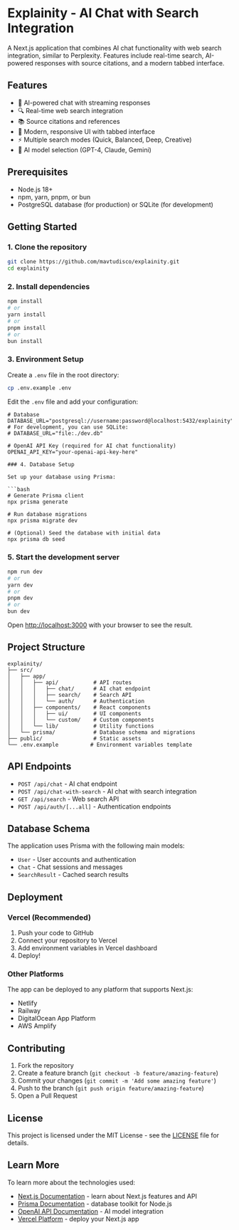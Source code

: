# Explainity - AI Chat with Search Integration

A Next.js application that combines AI chat functionality with web search integration, similar to Perplexity. Features include real-time search, AI-powered responses with source citations, and a modern tabbed interface.

## Features

- 🤖 AI-powered chat with streaming responses
- 🔍 Real-time web search integration
- 📚 Source citations and references
- 🎨 Modern, responsive UI with tabbed interface
- ⚡ Multiple search modes (Quick, Balanced, Deep, Creative)
- 🎯 AI model selection (GPT-4, Claude, Gemini)

## Prerequisites

- Node.js 18+ 
- npm, yarn, pnpm, or bun
- PostgreSQL database (for production) or SQLite (for development)

## Getting Started

### 1. Clone the repository

```bash
git clone https://github.com/mavtudisco/explainity.git
cd explainity
```

### 2. Install dependencies

```bash
npm install
# or
yarn install
# or
pnpm install
# or
bun install
```

### 3. Environment Setup

Create a `.env` file in the root directory:

```bash
cp .env.example .env
```

Edit the `.env` file and add your configuration:

```env
# Database
DATABASE_URL="postgresql://username:password@localhost:5432/explainity"
# For development, you can use SQLite:
# DATABASE_URL="file:./dev.db"

# OpenAI API Key (required for AI chat functionality)
OPENAI_API_KEY="your-openai-api-key-here"

### 4. Database Setup

Set up your database using Prisma:

```bash
# Generate Prisma client
npx prisma generate

# Run database migrations
npx prisma migrate dev

# (Optional) Seed the database with initial data
npx prisma db seed
```

### 5. Start the development server

```bash
npm run dev
# or
yarn dev
# or
pnpm dev
# or
bun dev
```

Open [http://localhost:3000](http://localhost:3000) with your browser to see the result.

## Project Structure

```
explainity/
├── src/
│   ├── app/
│   │   ├── api/           # API routes
│   │   │   ├── chat/      # AI chat endpoint
│   │   │   ├── search/    # Search API
│   │   │   └── auth/      # Authentication
│   │   ├── components/    # React components
│   │   │   ├── ui/        # UI components
│   │   │   └── custom/    # Custom components
│   │   └── lib/           # Utility functions
│   └── prisma/            # Database schema and migrations
├── public/                # Static assets
└── .env.example          # Environment variables template
```

## API Endpoints

- `POST /api/chat` - AI chat endpoint
- `POST /api/chat-with-search` - AI chat with search integration
- `GET /api/search` - Web search API
- `POST /api/auth/[...all]` - Authentication endpoints

## Database Schema

The application uses Prisma with the following main models:
- `User` - User accounts and authentication
- `Chat` - Chat sessions and messages
- `SearchResult` - Cached search results

## Deployment

### Vercel (Recommended)

1. Push your code to GitHub
2. Connect your repository to Vercel
3. Add environment variables in Vercel dashboard
4. Deploy!

### Other Platforms

The app can be deployed to any platform that supports Next.js:
- Netlify
- Railway
- DigitalOcean App Platform
- AWS Amplify

## Contributing

1. Fork the repository
2. Create a feature branch (`git checkout -b feature/amazing-feature`)
3. Commit your changes (`git commit -m 'Add some amazing feature'`)
4. Push to the branch (`git push origin feature/amazing-feature`)
5. Open a Pull Request

## License

This project is licensed under the MIT License - see the [LICENSE](LICENSE) file for details.

## Learn More

To learn more about the technologies used:

- [Next.js Documentation](https://nextjs.org/docs) - learn about Next.js features and API
- [Prisma Documentation](https://www.prisma.io/docs) - database toolkit for Node.js
- [OpenAI API Documentation](https://platform.openai.com/docs) - AI model integration
- [Vercel Platform](https://vercel.com/new?utm_medium=default-template&filter=next.js&utm_source=create-next-app&utm_campaign=create-next-app-readme) - deploy your Next.js app
